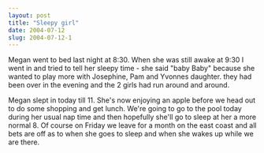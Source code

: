 ```yaml
---
layout: post
title: "Sleepy girl"
date: 2004-07-12
slug: 2004-07-12-1
---
```


Megan went to bed last night at 8:30.  When she was still awake at 9:30 I went in and tried to tell her sleepy time - she said &quot;baby Baby&quot; because she wanted to play more with Josephine, Pam and Yvonnes daughter.  they had been over in the evening and the 2 girls had run around and around.

Megan slept in today till 11.  She&apos;s now enjoying an apple before we head out to do some shopping and get lunch.  We&apos;re going to go to the pool today during her usual nap time and then hopefully she&apos;ll go to sleep at her a more normal 8.  Of course on Friday we leave for a month on the east coast and all bets are off as to when she goes to sleep and when she wakes up while we are there.   
